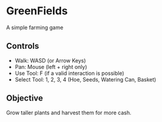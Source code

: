 # GreenFields
A simple farming game

## Controls
- Walk: WASD (or Arrow Keys)
- Pan: Mouse (left + right only)
- Use Tool: F (if a valid interaction is possible)
- Select Tool: 1, 2, 3, 4 (Hoe, Seeds, Watering Can, Basket)

## Objective
Grow taller plants and harvest them for more cash.
